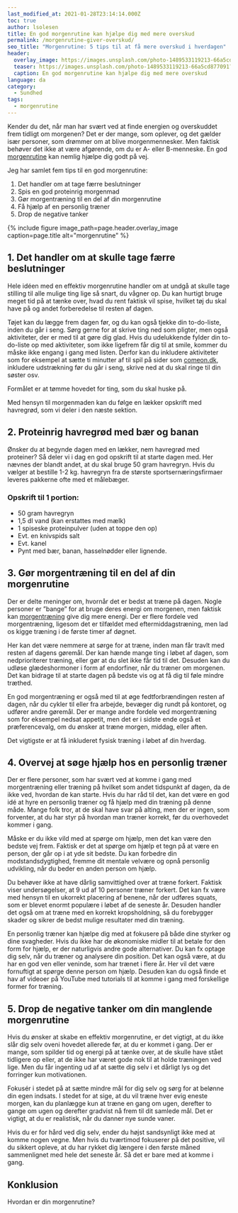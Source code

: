 ```yaml
---
last_modified_at: 2021-01-28T23:14:14.000Z
toc: true
author: lsolesen
title: En god morgenrutine kan hjælpe dig med mere overskud
permalink: /morgenrutine-giver-overskud/
seo_title: "Morgenrutine: 5 tips til at få mere overskud i hverdagen"
header:
  overlay_image: https://images.unsplash.com/photo-1489533119213-66a5cd877091?ixid=MXwxMjA3fDB8MHxwaG90by1wYWdlfHx8fGVufDB8fHw%3D&ixlib=rb-1.2.1&auto=format&fit=crop&height=630&w=1200&q=10
  teaser: https://images.unsplash.com/photo-1489533119213-66a5cd877091?ixid=MXwxMjA3fDB8MHxwaG90by1wYWdlfHx8fGVufDB8fHw%3D&ixlib=rb-1.2.1&auto=format&fit=crop&height=300&w=400&q=10
  caption: En god morgenrutine kan hjælpe dig med mere overskud
language: da
category:
  - Sundhed
tags:
  - morgenrutine
---
```


Kender du det, når man har svært ved at finde energien og overskuddet frem tidligt om morgenen? Det er der mange, som oplever, og det gælder især personer, som drømmer om at blive morgenmennesker. Men faktisk behøver det ikke at være afgørende, om du er A- eller B-menneske. En god [morgenrutine](https://www.chrichri.dk/lifebeyond/lifestyle/2017/03/se-hvordan-en-god-morgenrutine-kan-paavirke-din-dag-2/) kan nemlig hjælpe dig godt på vej.

Jeg har samlet fem tips til en god morgenrutine:

1. Det handler om at tage færre beslutninger
2. Spis en god proteinrig morgenmad
3. Gør morgentræning til en del af din morgenrutine
4. Få hjælp af en personlig træner
5. Drop de negative tanker

{% include figure image_path=page.header.overlay_image caption=page.title alt="morgenrutine" %}

## 1. Det handler om at skulle tage færre beslutninger

Hele idéen med en effektiv morgenrutine handler om at undgå at skulle tage stilling til alle mulige ting lige så snart, du vågner op. Du kan hurtigt bruge meget tid på at tænke over, hvad du rent faktisk vil spise, hvilket tøj du skal have på og andet forberedelse til resten af dagen.

Tøjet kan du lægge frem dagen før, og du kan også tjekke din to-do-liste, inden du går i seng. Sørg gerne for at skrive ting ned som pligter, men også aktiviteter, der er med til at gøre dig glad. Hvis du udelukkende fylder din to-do-liste op med aktiviteter, som ikke ligefrem får dig til at smile, kommer du måske ikke engang i gang med listen. Derfor kan du inkludere aktiviteter som for eksempel at sætte ti minutter af til spil på sider som [comeon.dk](https://www.comeon.com/da/sportsbook), inkludere udstrækning før du går i seng, skrive ned at du skal ringe til din søster osv.

Formålet er at tømme hovedet for ting, som du skal huske på.

Med hensyn til morgenmaden kan du følge en lækker opskrift med havregrød, som vi deler i den næste sektion.

## 2. Proteinrig havregrød med bær og banan

Ønsker du at begynde dagen med en lækker, nem havregrød med proteiner? Så deler vi i dag en god opskrift til at starte dagen med. Her nævnes der blandt andet, at du skal bruge 50 gram havregryn. Hvis du vælger at bestille 1-2 kg. havregryn fra de største sportsernæringsfirmaer leveres pakkerne ofte med et målebæger.

### Opskrift til 1 portion:

- 50 gram havregryn
- 1,5 dl vand (kan erstattes med mælk)
- 1 spiseske proteinpulver (uden at toppe den op)
- Evt. en knivspids salt
- Evt. kanel
- Pynt med bær, banan, hasselnødder eller lignende.

## 3. Gør morgentræning til en del af din morgenrutine

Der er delte meninger om, hvornår det er bedst at træne på dagen. Nogle personer er ”bange” for at bruge deres energi om morgenen, men faktisk kan [morgentræning](https://videnskab.dk/krop-sundhed/forsker-derfor-er-det-bedst-at-traene-om-morgenen) give dig mere energi. Der er flere fordele ved morgentræning, ligesom det er tilfældet med eftermiddagstræning, men lad os kigge træning i de første timer af døgnet.

Her kan det være nemmere at sørge for at træne, inden man får travlt med resten af dagens gøremål. Der kan hænde mange ting i løbet af dagen, som nedprioriterer træning, eller gør at du slet ikke får tid til det. Desuden kan du udløse glædeshormoner i form af endorfiner, når du træner om morgenen. Det kan bidrage til at starte dagen på bedste vis og at få dig til føle mindre træthed.

En god morgentræning er også med til at øge fedtforbrændingen resten af dagen, når du cykler til eller fra arbejde, bevæger dig rundt på kontoret, og udfører andre gøremål. Der er mange andre fordele ved morgentræning som for eksempel nedsat appetit, men det er i sidste ende også et præferencevalg, om du ønsker at træne morgen, middag, eller aften.

Det vigtigste er at få inkluderet fysisk træning i løbet af din hverdag.

## 4. Overvej at søge hjælp hos en personlig træner

Der er flere personer, som har svært ved at komme i gang med morgentræning eller træning på hvilket som andet tidspunkt af dagen, da de ikke ved, hvordan de kan starte. Hvis du har råd til det, kan det være en god idé at hyre en personlig træner og få hjælp med din træning på denne måde. Mange folk tror, at de skal have svar på alting, men der er ingen, som forventer, at du har styr på hvordan man træner korrekt, før du overhovedet kommer i gang.

Måske er du ikke vild med at spørge om hjælp, men det kan være den bedste vej frem. Faktisk er det at spørge om hjælp et tegn på at være en person, der går op i at yde sit bedste. Du kan forbedre din modstandsdygtighed, fremme dit mentale velvære og opnå personlig udvikling, når du beder en anden person om hjælp.

Du behøver ikke at have dårlig samvittighed over at træne forkert. Faktisk viser undersøgelser, at 9 ud af 10 personer træner forkert. Det kan fx være med hensyn til en ukorrekt placering af benene, når der udføres squats, som er blevet enormt populære i løbet af de seneste år. Desuden handler det også om at træne med en korrekt kropsholdning, så du forebygger skader og sikrer de bedst mulige resultater med din træning.

En personlig træner kan hjælpe dig med at fokusere på både dine styrker og dine svagheder. Hvis du ikke har de økonomiske midler til at betale for den form for hjælp, er der naturligvis andre gode alternativer. Du kan fx optage dig selv, når du træner og analysere din position. Det kan også være, at du har en god ven eller veninde, som har trænet i flere år. Her vil det være fornuftigt at spørge denne person om hjælp. Desuden kan du også finde et hav af videoer på YouTube med tutorials til at komme i gang med forskellige former for træning.

## 5. Drop de negative tanker om din manglende morgenrutine

Hvis du ønsker at skabe en effektiv morgenrutine, er det vigtigt, at du ikke slår dig selv oveni hovedet allerede før, at du er kommet i gang. Der er mange, som spilder tid og energi på at tænke over, at de skulle have stået tidligere op eller, at de ikke har været gode nok til at holde træningen ved lige. Men du får ingenting ud af at sætte dig selv i et dårligt lys og det forringer kun motivationen.

Fokusér i stedet på at sætte mindre mål for dig selv og sørg for at belønne din egen indsats. I stedet for at sige, at du vil træne hver evig eneste morgen, kan du planlægge kun at træne en gang om ugen, derefter to gange om ugen og derefter gradvist nå frem til dit samlede mål. Det er vigtigt, at du er realistisk, når du danner nye sunde vaner.

Hvis du er for hård ved dig selv, ender du højst sandsynligt ikke med at komme nogen vegne. Men hvis du tværtimod fokuserer på det positive, vil du sikkert opleve, at du har rykket dig længere i den første måned sammenlignet med hele det seneste år. Så det er bare med at komme i gang.

## Konklusion

Hvordan er din morgenrutine?
